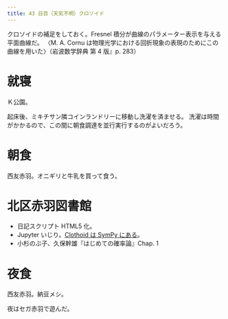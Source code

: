 ```yaml
---
title: 43 日目（天気不明）クロソイド
---
```


クロソイドの補足をしておく。Fresnel 積分が曲線のパラメーター表示を与える平面曲線だ。
〈M. A. Cornu は物理光学における回折現象の表現のためにこの曲線を用いた〉（岩波数学辞典 第 4 版』p. 283）

# 就寝

Ｋ公園。

起床後、ミキチサン隣コインランドリーに移動し洗濯を済ませる。
洗濯は時間がかかるので、この間に朝食調達を並行実行するのがよいだろう。

# 朝食

西友赤羽。オニギリと牛乳を買って食う。

# 北区赤羽図書館

* 日記スクリプト HTML5 化。
* Jupyter いじり。[Clothoid は SymPy にある][sympy_plotting]。
* 小杉のぶ子、久保幹雄『はじめての確率論』Chap. 1

[sympy_plotting]: https://github.com/showa-yojyo/jupyter-notebooks/sympy_plotting.ipynb

# 夜食

西友赤羽。納豆メシ。

夜はセガ赤羽で遊んだ。
